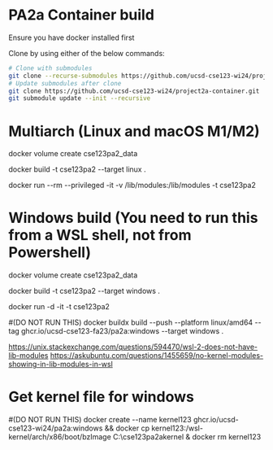 # PA2a Container build

Ensure you have docker installed first

Clone by using either of the below commands:
```bash
# Clone with submodules
git clone --recurse-submodules https://github.com/ucsd-cse123-wi24/project2a-container.git
# Update submodules after clone
git clone https://github.com/ucsd-cse123-wi24/project2a-container.git
git submodule update --init --recursive
```

# Multiarch (Linux and macOS M1/M2)

docker volume create cse123pa2_data

docker build -t cse123pa2 --target linux .

docker run --rm --privileged -it -v /lib/modules:/lib/modules -t cse123pa2

# Windows build (You need to run this from a WSL shell, not from Powershell)

docker volume create cse123pa2_data

docker build -t cse123pa2 --target windows .

docker run -d -it -t cse123pa2

#(DO NOT RUN THIS) docker buildx build --push --platform linux/amd64 --tag ghcr.io/ucsd-cse123-fa23/pa2a:windows --target windows .

https://unix.stackexchange.com/questions/594470/wsl-2-does-not-have-lib-modules
https://askubuntu.com/questions/1455659/no-kernel-modules-showing-in-lib-modules-in-wsl

# Get kernel file for windows
#(DO NOT RUN THIS) docker create --name kernel123 ghcr.io/ucsd-cse123-wi24/pa2a:windows && docker cp kernel123:/wsl-kernel/arch/x86/boot/bzImage C:\cse123pa2akernel & docker rm kernel123

